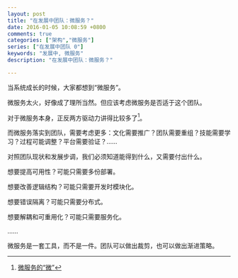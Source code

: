 ```yaml
---
layout: post
title: "在发展中团队：微服务？"
date: 2016-01-05 10:08:59 +0800
comments: true
categories: ["架构","微服务"]
series: ["在发展中团队 0"]
keywords: "发展中, 微服务"
description: "在发展中团队：微服务？"

---
```


当系统成长的时候，大家都想到“微服务”。

<!--more-->

微服务太火，好像成了理所当然。但应该考虑微服务是否适于这个团队。

对于微服务本身，正反两方驱动力讲得比较多了[^1]。

而微服务落实到团队，需要考虑更多：文化需要推广？团队需要重组？技能需要学习？过程可能调整？平台需要验证？……

对照团队现状和发展步调，我们必须知道能得到什么，又需要付出什么。

[^1]: [微服务的“微”](/blog/2015/12/01/micro/)

想要提高可用性？可能只需要多份部署。

想要改善逻辑结构？可能只需要开发时模块化。

想要错误隔离？可能只需要分布式。

想要解耦和可重用化？可能只需要服务化。

……

微服务是一套工具，而不是一件。团队可以做出裁剪，也可以做出渐进策略。


